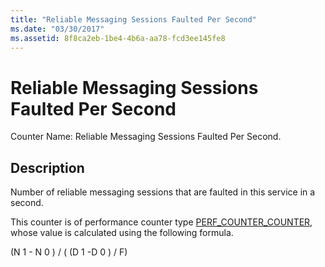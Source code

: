 ```yaml
---
title: "Reliable Messaging Sessions Faulted Per Second"
ms.date: "03/30/2017"
ms.assetid: 8f8ca2eb-1be4-4b6a-aa78-fcd3ee145fe8
---
```

# Reliable Messaging Sessions Faulted Per Second
Counter Name: Reliable Messaging Sessions Faulted Per Second.  
  
## Description  
 Number of reliable messaging sessions that are faulted in this service in a second.  
  
 This counter is of performance counter type [PERF_COUNTER_COUNTER](https://go.microsoft.com/fwlink/?LinkID=94649), whose value is calculated using the following formula.  
  
 (N 1 - N 0 ) / ( (D 1 -D 0 ) / F)
